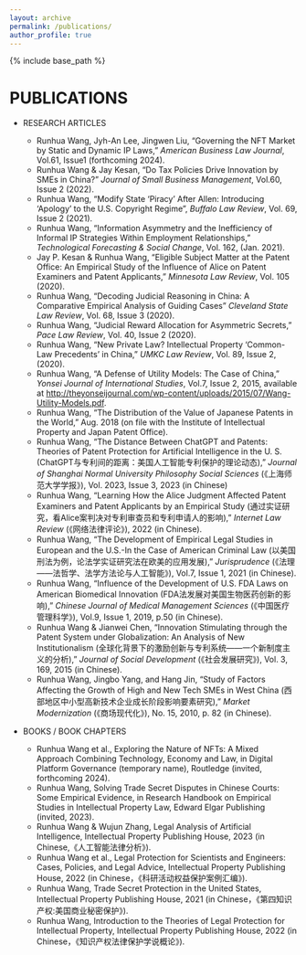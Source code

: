 ```yaml
---
layout: archive
permalink: /publications/
author_profile: true
---
```


{% include base_path %}

PUBLICATIONS
======
* RESEARCH ARTICLES
  * Runhua Wang, Jyh-An Lee, Jingwen Liu, “Governing the NFT Market by Static and Dynamic IP Laws,” <i>American Business Law Journal</i>, Vol.61, Issue1 (forthcoming 2024).
  * Runhua Wang & Jay Kesan, “Do Tax Policies Drive Innovation by SMEs in China?” <i>Journal of Small Business Management</i>, Vol.60, Issue 2 (2022).
  * Runhua Wang, “Modify State ‘Piracy’ After Allen: Introducing ‘Apology’ to the U.S. Copyright Regime”, <i>Buffalo Law Review</i>, Vol. 69, Issue 2 (2021). 
  * Runhua Wang, “Information Asymmetry and the Inefficiency of Informal IP Strategies Within Employment Relationships,” <i>Technological Forecasting & Social Change</i>, Vol. 162, (Jan. 2021).
  * Jay P. Kesan & Runhua Wang, “Eligible Subject Matter at the Patent Office: An Empirical Study of the Influence of Alice on Patent Examiners and Patent Applicants,” <i>Minnesota Law Review</i>, Vol. 105 (2020).
  * Runhua Wang, “Decoding Judicial Reasoning in China: A Comparative Empirical Analysis of Guiding Cases” <i>Cleveland State Law Review</i>, Vol. 68, Issue 3 (2020).
  * Runhua Wang, “Judicial Reward Allocation for Asymmetric Secrets,” <i>Pace Law Review</i>, Vol. 40, Issue 2 (2020).
  * Runhua Wang, “New Private Law? Intellectual Property ‘Common-Law Precedents’ in China,” <i>UMKC Law Review</i>, Vol. 89, Issue 2, (2020).
  * Runhua Wang, “A Defense of Utility Models: The Case of China,” <i>Yonsei Journal of International Studies</i>, Vol.7, Issue 2, 2015, available at http://theyonseijournal.com/wp-content/uploads/2015/07/Wang-Utility-Models.pdf. 
  * Runhua Wang, “The Distribution of the Value of Japanese Patents in the World,” Aug. 2018 (on file with the Institute of Intellectual Property and Japan Patent Office).
  * Runhua Wang, “The Distance Between ChatGPT and Patents: Theories of Patent Protection for Artificial Intelligence in the U. S.(ChatGPT与专利间的距离：美国人工智能专利保护的理论动态),” <i>Journal of Shanghai Normal University Philosophy Social Sciences</i> (《上海师范大学学报》), Vol. 2023, Issue 3, 2023 (in Chinese)
  * Runhua Wang, “Learning How the Alice Judgment Affected Patent Examiners and Patent Applicants by an Empirical Study (通过实证研究，看Alice案判决对专利审查员和专利申请人的影响),” <i>Internet Law Review</i> (《网络法律评论》), 2022 (in Chinese).
  * Runhua Wang, “The Development of Empirical Legal Studies in European and the U.S.-In the Case of American Criminal Law (以美国刑法为例，论法学实证研究法在欧美的应用发展),”<i> Jurisprudence</i> (《法理——法哲学、法学方法论与人工智能》), Vol.7, Issue 1, 2021 (in Chinese).
  * Runhua Wang, “Influence of the Development of U.S. FDA Laws on American Biomedical Innovation (FDA法发展对美国生物医药创新的影响),” <i>Chinese Journal of Medical Management Sciences</i> (《中国医疗管理科学》), Vol.9, Issue 1, 2019, p.50 (in Chinese). 
  * Runhua Wang & Jianwei Chen, “Innovation Stimulating through the Patent System under Globalization: An Analysis of New Institutionalism (全球化背景下的激励创新与专利系统——一个新制度主义的分析),” <i>Journal of Social Development</i> (《社会发展研究》), Vol. 3, 169, 2015 (in Chinese).
  * Runhua Wang, Jingbo Yang, and Hang Jin, “Study of Factors Affecting the Growth of High and New Tech SMEs in West China (西部地区中小型高新技术企业成长阶段影响要素研究),” <i>Market Modernization</i> (《商场现代化》), No. 15, 2010, p. 82 (in Chinese).

* BOOKS / BOOK CHAPTERS
  * Runhua Wang et al., Exploring the Nature of NFTs: A Mixed Approach Combining Technology, Economy and Law, in Digital Platform Governance (temporary name), Routledge (invited, forthcoming 2024).
  * Runhua Wang, Solving Trade Secret Disputes in Chinese Courts: Some Empirical Evidence, in Research Handbook on Empirical Studies in Intellectual Property Law, Edward Elgar Publishing (invited, 2023).
  * Runhua Wang & Wujun Zhang, Legal Analysis of Artificial Intelligence, Intellectual Property Publishing House, 2023 (in Chinese,《人工智能法律分析》).
  * Runhua Wang et al., Legal Protection for Scientists and Engineers: Cases, Policies, and Legal Advice, Intellectual Property Publishing House, 2022 (in Chinese，《科研活动权益保护案例汇编》).
  * Runhua Wang, Trade Secret Protection in the United States, Intellectual Property Publishing House, 2021 (in Chinese，《第四知识产权:美国商业秘密保护》).
  * Runhua Wang, Introduction to the Theories of Legal Protection for Intellectual Property, Intellectual Property Publishing House, 2022 (in Chinese，《知识产权法律保护学说概论》).

